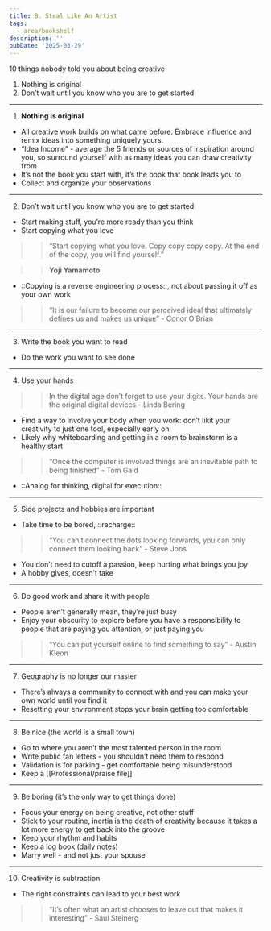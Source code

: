 ```yaml
---
title: B. Steal Like An Artist
tags:
  - area/bookshelf
description: ''
pubDate: '2025-03-29'
---
```



 10 things nobody told you about being creative

1. Nothing is original
2. Don’t wait until you know who you are to get started

---

1.  **Nothing is original**
- All creative work builds on what came before. Embrace influence and remix ideas into something uniquely yours.
- “Idea Income” - average the 5 friends or sources of inspiration around you, so surround yourself with as many ideas you can draw creativity from
- It’s not the book you start with, it’s the book that book leads you to
- Collect and organize your observations

---

2.  Don’t wait until you know who you are to get started
- Start making stuff, you’re more ready than you think
- Start copying what you love

> > “Start copying what you love. Copy copy copy copy. At the end of the copy, you will find yourself.”

> > **Yoji Yamamoto**

- ::Copying is a reverse engineering process::, not about passing it off as your own work

> > “It is our failure to become our perceived ideal that ultimately defines us and makes us unique” - Conor O’Brian

---

3.  Write the book you want to read
- Do the work you want to see done

---

4.  Use your hands

> > In the digital age don’t forget to use your digits. Your hands are the original digital devices - Linda Bering

- Find a way to involve your body when you work: don’t likit your creativity to just one tool, especially early on
- Likely why whiteboarding and getting in a room to brainstorm is a healthy start

> > “Once the computer is involved things are an inevitable path to being finished” - Tom Gald

- ::Analog for thinking, digital for execution::

---

5.  Side projects and hobbies are important
- Take time to be bored, ::recharge::

> > “You can’t connect the dots looking forwards, you can only connect them looking back” - Steve Jobs

- You don’t need to cutoff a passion, keep hurting what brings you joy
- A hobby gives, doesn’t take

---

6.  Do good work and share it with people
- People aren’t generally mean, they’re just busy
- Enjoy your obscurity to explore before you have a responsibility to people that are paying you attention, or just paying you

> > “You can put yourself online to find something to say” - Austin Kleon

---

7.  Geography is no longer our master
- There’s always a community to connect with and you can make your own world until you find it
- Resetting your environment stops your brain getting too comfortable

---

8.  Be nice (the world is a small town)
- Go to where you aren’t the most talented person in the room
- Write public fan letters - you shouldn’t need them to respond
- Validation is for parking - get comfortable being misunderstood
- Keep a [[Professional/praise file]]

---

9.  Be boring (it’s the only way to get things done)
- Focus your energy on being creative, not other stuff
- Stick to your routine, inertia is the death of creativity because it takes a lot more energy to get back into the groove
- Keep your rhythm and habits
- Keep a log book (daily notes)
- Marry well - and not just your spouse

---

10.  Creativity is subtraction
- The right constraints can lead to your best work

> > “It’s often what an artist chooses to leave out that makes it interesting” - Saul Steinerg

